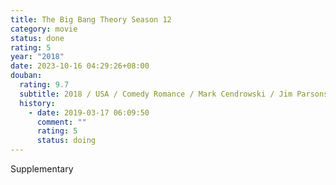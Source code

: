 ```yaml
---
title: The Big Bang Theory Season 12
category: movie
status: done
rating: 5
year: "2018"
date: 2023-10-16 04:29:26+08:00
douban:
  rating: 9.7
  subtitle: 2018 / USA / Comedy Romance / Mark Cendrowski / Jim Parsons, Johnny Galecki
  history:
    - date: 2019-03-17 06:09:50
      comment: ""
      rating: 5
      status: doing
---
```


Supplementary
